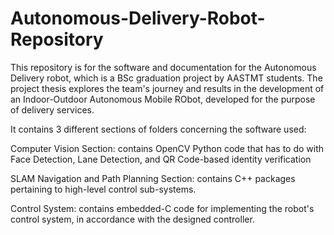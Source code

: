 # Autonomous-Delivery-Robot-Repository

This repository is for the software and documentation for the Autonomous Delivery robot, which is a BSc graduation project
by AASTMT students. The project thesis explores the team's journey and results in the development of an Indoor-Outdoor Autonomous Mobile RObot, developed for the purpose of delivery services.

It contains 3 different sections of folders concerning the software used:

Computer Vision Section: contains OpenCV Python code that has to do with Face Detection, Lane Detection, and QR Code-based identity verification

SLAM Navigation and Path Planning Section: contains C++ packages pertaining to high-level control sub-systems.

Control System: contains embedded-C code for implementing the robot's control system, in accordance with the designed controller.

